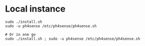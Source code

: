 # Local instance

```shell
sudo ./install.sh
sudo -u ph4sense /etc/ph4sense/ph4sense.sh

# Or in one go
sudo ./install.sh ; sudo -u ph4sense /etc/ph4sense/ph4sense.sh
```
